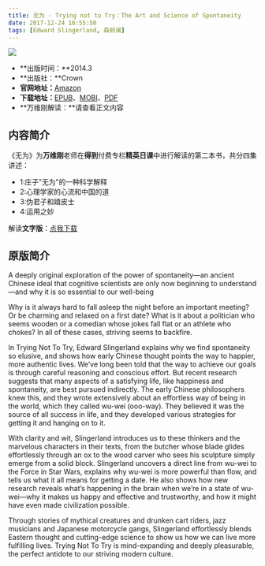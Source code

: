```yaml
---
title: 无为 - Trying not to Try：The Art and Science of Spontaneity
date: 2017-12-24 16:55:50
tags: [Edward Slingerland, 森舸澜]
---
```


![](http://7xqonv.com1.z0.glb.clouddn.com/15141058435179.jpg)

* **出版时间：**2014.3
* **出版社：**Crown
* **官网地址：**[Amazon](https://www.amazon.com/Trying-Not-Try-Ancient-Spontaneity-ebook/dp/B00F1W0R1O/ref=sr_1_1?ie=UTF8&qid=1514105827&sr=8-1&keywords=trying+not+to+try)
* **下载地址：**[EPUB](https://u16197336.ctfile.com/fs/16197336-232060518)、[MOBI](https://u16197336.ctfile.com/fs/16197336-232187296)、[PDF](https://u16197336.ctfile.com/fs/16197336-232187328)
* **万维刚解读：**请查看正文内容

<!-- more -->

## 内容简介

《无为》为**万维刚**老师在**得到**付费专栏**精英日课**中进行解读的第二本书，共分四集讲述：

* 1:庄子"无为"的一种科学解释
* 2:心理学家的心流和中国的道 
* 3:伪君子和嬉皮士 
* 4:运用之妙

解读**文字版**：[点我下载](https://u16197336.ctfile.com/fs/16197336-232187961)

## 原版简介

A deeply original exploration of the power of spontaneity—an ancient Chinese ideal that cognitive scientists are only now beginning to understand—and why it is so essential to our well-being
 
Why is it always hard to fall asleep the night before an important meeting? Or be charming and relaxed on a first date? What is it about a politician who seems wooden or a comedian whose jokes fall flat or an athlete who chokes? In all of these cases, striving seems to backfire. 
 
In Trying Not To Try, Edward Slingerland explains why we find spontaneity so elusive, and shows how early Chinese thought points the way to happier, more authentic lives. We’ve long been told that the way to achieve our goals is through careful reasoning and conscious effort. But recent research suggests that many aspects of a satisfying life, like happiness and spontaneity, are best pursued indirectly. The early Chinese philosophers knew this, and they wrote extensively about an effortless way of being in the world, which they called wu-wei (ooo-way). They believed it was the source of all success in life, and they developed various strategies for getting it and hanging on to it. 
 
With clarity and wit, Slingerland introduces us to these thinkers and the marvelous characters in their texts, from the butcher whose blade glides effortlessly through an ox to the wood carver who sees his sculpture simply emerge from a solid block. Slingerland uncovers a direct line from wu-wei to the Force in Star Wars, explains why wu-wei is more powerful than flow, and tells us what it all means for getting a date. He also shows how new research reveals what’s happening in the brain when we’re in a state of wu-wei—why it makes us happy and effective and trustworthy, and how it might have even made civilization possible. 
 
Through stories of mythical creatures and drunken cart riders, jazz musicians and Japanese motorcycle gangs, Slingerland effortlessly blends Eastern thought and cutting-edge science to show us how we can live more fulfilling lives. Trying Not To Try is mind-expanding and deeply pleasurable, the perfect antidote to our striving modern culture.

